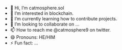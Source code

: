- 👋 Hi, I’m catmosphere.sol
- 👀 I’m interested in blockchain.
- 🌱 I’m currently learning how to contribute projects.
- 💞️ I’m looking to collaborate on ...
- 📫 How to reach me @catmosphere9 on twitter.
- 😄 Pronouns: HE/HIM
- ⚡ Fun fact: ...

<!---
catmosphere9/catmosphere9 is a ✨ special ✨ repository because its `README.md` (this file) appears on your GitHub profile.
You can click the Preview link to take a look at your changes.
--->
